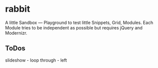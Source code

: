 rabbit
======
A little Sandbox — Playground to test little Snippets, Grid, Modules. Each Module tries to be independent as possible but requires jQuery and Modernizr.

## ToDos
slideshow - loop through - left
